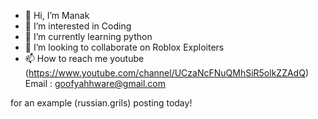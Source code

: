 - 👋 Hi, I’m Manak
- 👀 I’m interested in Coding
- 🌱 I’m currently learning python
- 💞️ I’m looking to collaborate on Roblox Exploiters
- 📫 How to reach me youtube (https://www.youtube.com/channel/UCzaNcFNuQMhSiR5olkZZAdQ) Email : goofyahhware@gmail.com

<!---
Here i post most of my counter blox/da hood/any game scripts!
--->
for an example (russian.grils) posting today!
